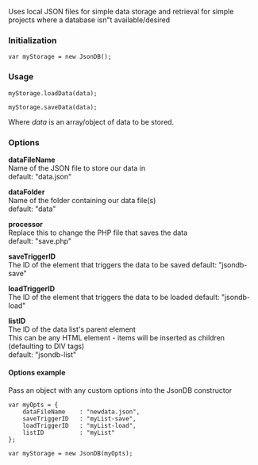 Uses local JSON files for simple data storage and retrieval
for simple projects where a database isn"t available/desired

### Initialization ###

	var myStorage = new JsonDB();
  
### Usage ###

    myStorage.loadData(data);

    myStorage.saveData(data);

Where *data* is an array/object of data to be stored.


### Options ###


**dataFileName**  
Name of the JSON file to store our data in  
default: "data.json"

**dataFolder**  
Name of the folder containing our data file(s)  
default: "data"

**processor**   
Replace this to change the PHP file that saves the data  
default: "save.php"

**saveTriggerID**  
The ID of the element that triggers the data to be saved
default: "jsondb-save"

**loadTriggerID**  
The ID of the element that triggers the data to be loaded
default: "jsondb-load"

**listID**  
The ID of the data list's parent element  
This can be any HTML element - items will be inserted as children (defaulting to DIV tags)  
default: "jsondb-list"
  


#### Options example ####

Pass an object with any custom options into the JsonDB constructor

	var myOpts = {
	    dataFileName    : "newdata.json",
	    saveTriggerID   : "myList-save",
	    loadTriggerID   : "myList-load",
	    listID          : "myList"
	};

	var myStorage = new JsonDB(myOpts);


